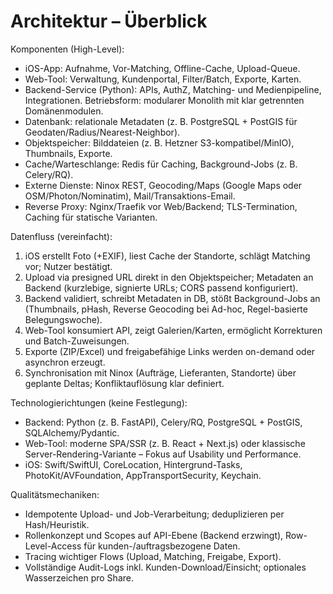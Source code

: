 # Architektur – Überblick

Komponenten (High-Level):
- iOS-App: Aufnahme, Vor-Matching, Offline-Cache, Upload-Queue.
- Web-Tool: Verwaltung, Kundenportal, Filter/Batch, Exporte, Karten.
- Backend-Service (Python): APIs, AuthZ, Matching- und Medienpipeline, Integrationen. Betriebsform: modularer Monolith mit klar getrennten Domänenmodulen.
- Datenbank: relationale Metadaten (z. B. PostgreSQL + PostGIS für Geodaten/Radius/Nearest-Neighbor).
- Objektspeicher: Bilddateien (z. B. Hetzner S3-kompatibel/MinIO), Thumbnails, Exporte.
- Cache/Warteschlange: Redis für Caching, Background-Jobs (z. B. Celery/RQ).
- Externe Dienste: Ninox REST, Geocoding/Maps (Google Maps oder OSM/Photon/Nominatim), Mail/Transaktions-Email.
 - Reverse Proxy: Nginx/Traefik vor Web/Backend; TLS-Termination, Caching für statische Varianten.

Datenfluss (vereinfacht):
1) iOS erstellt Foto (+EXIF), liest Cache der Standorte, schlägt Matching vor; Nutzer bestätigt.
2) Upload via presigned URL direkt in den Objektspeicher; Metadaten an Backend (kurzlebige, signierte URLs; CORS passend konfiguriert).
3) Backend validiert, schreibt Metadaten in DB, stößt Background-Jobs an (Thumbnails, pHash, Reverse Geocoding bei Ad-hoc, Regel-basierte Belegungswoche).
4) Web-Tool konsumiert API, zeigt Galerien/Karten, ermöglicht Korrekturen und Batch-Zuweisungen.
5) Exporte (ZIP/Excel) und freigabefähige Links werden on-demand oder asynchron erzeugt.
6) Synchronisation mit Ninox (Aufträge, Lieferanten, Standorte) über geplante Deltas; Konfliktauflösung klar definiert.

Technologierichtungen (keine Festlegung):
- Backend: Python (z. B. FastAPI), Celery/RQ, PostgreSQL + PostGIS, SQLAlchemy/Pydantic.
- Web-Tool: moderne SPA/SSR (z. B. React + Next.js) oder klassische Server-Rendering-Variante – Fokus auf Usability und Performance.
- iOS: Swift/SwiftUI, CoreLocation, Hintergrund-Tasks, PhotoKit/AVFoundation, AppTransportSecurity, Keychain.

Qualitätsmechaniken:
- Idempotente Upload- und Job-Verarbeitung; deduplizieren per Hash/Heuristik.
- Rollenkonzept und Scopes auf API-Ebene (Backend erzwingt), Row-Level-Access für kunden-/auftragsbezogene Daten.
- Tracing wichtiger Flows (Upload, Matching, Freigabe, Export).
 - Vollständige Audit-Logs inkl. Kunden-Download/Einsicht; optionales Wasserzeichen pro Share.
